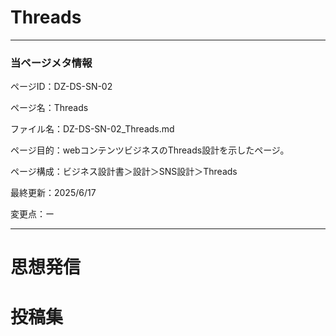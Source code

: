 # Threads

---

### 当ページメタ情報

ページID：DZ-DS-SN-02

ページ名：Threads

ファイル名：DZ-DS-SN-02_Threads.md

ページ目的：webコンテンツビジネスのThreads設計を示したページ。

ページ構成：ビジネス設計書＞設計＞SNS設計＞Threads

最終更新：2025/6/17

変更点：ー

---

# 思想発信

# 投稿集